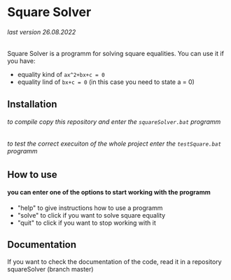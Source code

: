 # Square Solver
###### last version 26.08.2022

Square Solver is a programm for solving square equalities.
You can use it if you have:
- equality kind of `ax^2+bx+c = 0`
- equality lind of `bx+c = 0` (in this case you need to state a = 0)


## Installation
###### to compile copy this repository and enter the `squareSolver.bat` programm

###### to test the correct execuiton of the whole project enter the `testSquare.bat` programm


## How to use
#### you can enter one of the options to start working with the programm

- "help" to give instructions how to use a programm
- "solve" to click if you want to solve square equality
- "quit" to click if you want to stop working with it


## Documentation

If you want to check the documentation of the code, read it in a repository squareSolver (branch master)
